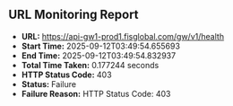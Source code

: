## URL Monitoring Report

- **URL:** https://api-gw1-prod1.fisglobal.com/gw/v1/health
- **Start Time:** 2025-09-12T03:49:54.655693
- **End Time:** 2025-09-12T03:49:54.832937
- **Total Time Taken:** 0.177244 seconds
- **HTTP Status Code:** 403
- **Status:** Failure
- **Failure Reason:** HTTP Status Code: 403
